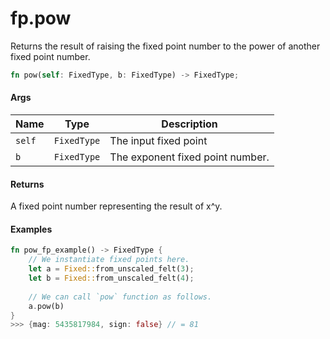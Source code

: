 # fp.pow

Returns the result of raising the fixed point number to the power of another fixed point number.

```rust
fn pow(self: FixedType, b: FixedType) -> FixedType;
```

#### Args

| Name   | Type        | Description                      |
| ------ | ----------- | -------------------------------- |
| `self` | `FixedType` | The input fixed point            |
| `b`    | `FixedType` | The exponent fixed point number. |

#### Returns

A fixed point number representing the result of x^y.

#### Examples

```rust
fn pow_fp_example() -> FixedType {
    // We instantiate fixed points here.
    let a = Fixed::from_unscaled_felt(3); 
    let b = Fixed::from_unscaled_felt(4);
    
    // We can call `pow` function as follows.
    a.pow(b)
}
>>> {mag: 5435817984, sign: false} // = 81
```
